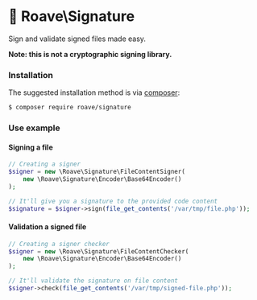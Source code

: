# :closed_lock_with_key: Roave\Signature 

Sign and validate signed files made easy.

**Note: this is not a cryptographic signing library.**

### Installation

The suggested installation method is via [composer](https://getcomposer.org/):

```bash
$ composer require roave/signature
```

### Use example

#### Signing a file

```php
// Creating a signer
$signer = new \Roave\Signature\FileContentSigner(
    new \Roave\Signature\Encoder\Base64Encoder()
);

// It'll give you a signature to the provided code content
$signature = $signer->sign(file_get_contents('/var/tmp/file.php'));
```

#### Validation a signed file

```php
// Creating a signer checker
$signer = new \Roave\Signature\FileContentChecker(
    new \Roave\Signature\Encoder\Base64Encoder()
);

// It'll validate the signature on file content
$signer->check(file_get_contents('/var/tmp/signed-file.php'));
```

